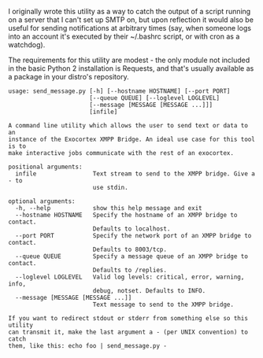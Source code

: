 I originally wrote this utility as a way to catch the output of a script running on a server that I can't set up SMTP on, but upon reflection it would also be useful for sending notifications at arbitrary times (say, when someone logs into an account it's executed by their ~/.bashrc script, or with cron as a watchdog).

The requirements for this utility are modest - the only module not included in the basic Python 2 installation is Requests, and that's usually available as a package in your distro's repository.

```
usage: send_message.py [-h] [--hostname HOSTNAME] [--port PORT]
                       [--queue QUEUE] [--loglevel LOGLEVEL]
                       [--message [MESSAGE [MESSAGE ...]]]
                       [infile]

A command line utility which allows the user to send text or data to an
instance of the Exocortex XMPP Bridge. An ideal use case for this tool is to
make interactive jobs communicate with the rest of an exocortex.

positional arguments:
  infile                Text stream to send to the XMPP bridge. Give a - to
                        use stdin.

optional arguments:
  -h, --help            show this help message and exit
  --hostname HOSTNAME   Specify the hostname of an XMPP bridge to contact.
                        Defaults to localhost.
  --port PORT           Specify the network port of an XMPP bridge to contact.
                        Defaults to 8003/tcp.
  --queue QUEUE         Specify a message queue of an XMPP bridge to contact.
                        Defaults to /replies.
  --loglevel LOGLEVEL   Valid log levels: critical, error, warning, info,
                        debug, notset. Defaults to INFO.
  --message [MESSAGE [MESSAGE ...]]
                        Text message to send to the XMPP bridge.

If you want to redirect stdout or stderr from something else so this utility
can transmit it, make the last argument a - (per UNIX convention) to catch
them, like this: echo foo | send_message.py -
```
